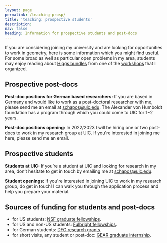 ```yaml
---
layout: page
permalink: /teaching-prosp/
title: 'teaching: prospective students'
description:  
nav: false
heading: Information for prospective students and post-docs
---
```



If you are considering joining my university and are looking for opportunities to work in geometry, here is some information which you might find useful. For some broad as well as particular open problems in my area, students may enjoy reading about [Higgs bundles](http://aimpl.org/spectralhiggs/1/) from one of the [workshops](https://schapos.people.uic.edu/Research.html) that I organized.

## Prospective post-docs 

<b>Post-doc positions for German based researchers:</b> If you are based in Germany and would like to work as a post-doctoral researcher with me, please send me an email at schapos@uic.edu. The Alexander von Humboldt foundation has a program through which you could come to UIC for 1~2 years. 


<b>Post-doc positions opening:</b> In 2022/2023 I will be hiring one or two post-docs to work in my research group at UIC. If you're interested in joining me here, please send me an email. 


## Prospective students 


<b>Students at UIC:</b> If you’re a student at UIC and looking for research in my area, don’t hesitate to get in touch by emailing me at schapos@uic.edu. 


<b>Student openings:</b> If you're interested in joining UIC to work in my research group, do get in touch! I can walk you through the application process and help you prepare your material. 



## Sources of funding for students and post-docs

* for US students: [NSF graduate fellowships](https://www.nsfgrfp.org/).
* for US and non-US students: [Fulbright fellowships](http://us.fulbrightonline.org/applicants).
* for German students: [DFG research grants](http://www.dfg.de/en/research_funding/programmes/individual/research_grants/).
* for short visits, any student or post-doc: [GEAR graduate internship](http://gear.math.illinois.edu/programs/internships/).